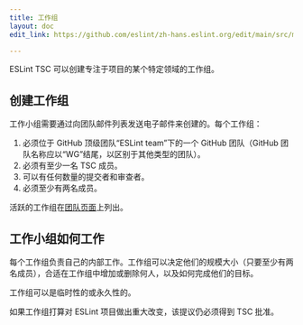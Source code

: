 ```yaml
---
title: 工作组
layout: doc
edit_link: https://github.com/eslint/zh-hans.eslint.org/edit/main/src/maintainer-guide/working-groups.md

---
```


ESLint TSC 可以创建专注于项目的某个特定领域的工作组。

## 创建工作组

工作小组需要通过向团队邮件列表发送电子邮件来创建的。每个工作组：

1. 必须位于 GitHub 顶级团队“ESLint team”下的一个 GitHub 团队（GitHub 团队名称应以“WG”结尾，以区别于其他类型的团队）。
1. 必须有至少一名 TSC 成员。
1. 可以有任何数量的提交者和审查者。
1. 必须至少有两名成员。

活跃的工作组在[团队页面](https://eslint.org/team)上列出。

## 工作小组如何工作

每个工作组负责自己的内部工作。工作组可以决定他们的规模大小（只要至少有两名成员），合适在工作组中增加或删除何人，以及如何完成他们的目标。

工作组可以是临时性的或永久性的。

如果工作组打算对 ESLint 项目做出重大改变，该提议仍必须得到 TSC 批准。
